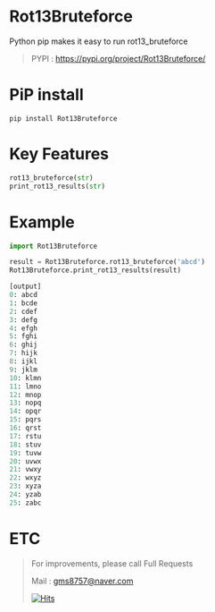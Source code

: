 # Rot13Bruteforce
Python pip makes it easy to run rot13_bruteforce
> PYPI : https://pypi.org/project/Rot13Bruteforce/
# PiP install
```
pip install Rot13Bruteforce
```
# Key Features
```python
rot13_bruteforce(str)
print_rot13_results(str)
```
# Example
```python
import Rot13Bruteforce

result = Rot13Bruteforce.rot13_bruteforce('abcd')
Rot13Bruteforce.print_rot13_results(result)
```
```python
[output]
0: abcd
1: bcde 
2: cdef 
3: defg 
4: efgh 
5: fghi 
6: ghij 
7: hijk 
8: ijkl 
9: jklm 
10: klmn
11: lmno
12: mnop
13: nopq
14: opqr
15: pqrs
16: qrst
17: rstu
18: stuv
19: tuvw
20: uvwx
21: vwxy
22: wxyz
23: xyza
24: yzab
25: zabc
```
# ETC
> For improvements, please call Full Requests
> 
> Mail : gms8757@naver.com
>
> [![Hits](https://hits.seeyoufarm.com/api/count/incr/badge.svg?url=https%3A%2F%2Fgithub.com%2FGaeduck-0908%2Frot13-bruteforce&count_bg=%23000000&title_bg=%23000000&icon=&icon_color=%23000000&title=View&edge_flat=false)](https://hits.seeyoufarm.com)
